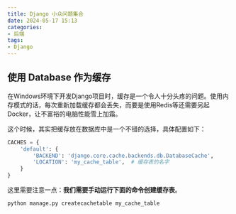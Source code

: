```yaml
---
title: Django 小众问题集合
date: 2024-05-17 15:13
categories:
- 后端
tags:
- Django
---
```


## 使用 Database 作为缓存

在Windows环境下开发Django项目时，缓存是一个令人十分头疼的问题。使用内存模式的话，每次重新加载缓存都会丢失，而要是使用Redis等还需要另起Docker，让不富裕的电脑性能雪上加霜。

这个时候，其实把缓存放在数据库中是一个不错的选择，具体配置如下：

```python
CACHES = {
    'default': {
        'BACKEND': 'django.core.cache.backends.db.DatabaseCache',
        'LOCATION': 'my_cache_table',  # 缓存表的名字
    }
}
```

这里需要注意一点：**我们需要手动运行下面的命令创建缓存表**。

```bash
python manage.py createcachetable my_cache_table
```
